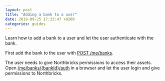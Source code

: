 ```yaml
---
layout: post
title: "Adding a bank to a user"
date: 2019-09-25 17:32:47 +0200
categories: guides
---
```


Learn how to add a bank to a user and let the user authenticate with the bank.
<!--more-->

First add the bank to the user with [POST /me/banks](/#post-me-banks).

The user needs to give Northbricks permissions to access their assets. Open [/me/banks/{bankId}/auth](/#get-me-banks-bankid-auth) in a browser and let the user login and give permissions to Northbricks.